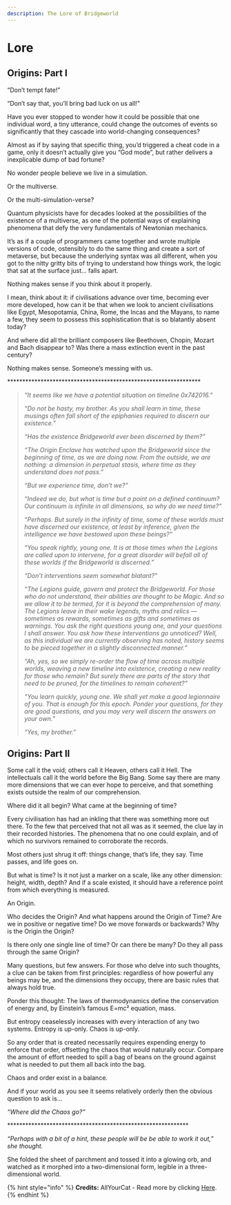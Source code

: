 ```yaml
---
description: The Lore of Bridgeworld
---
```


# Lore

## Origins: Part I

“Don’t tempt fate!”

“Don’t say that, you’ll bring bad luck on us all!”

Have you ever stopped to wonder how it could be possible that one individual word, a tiny utterance, could change the outcomes of events so significantly that they cascade into world-changing consequences?

Almost as if by saying that specific thing, you’d triggered a cheat code in a game, only it doesn’t actually give you “God mode”, but rather delivers a inexplicable dump of bad fortune?

No wonder people believe we live in a simulation.

Or the multiverse.

Or the multi-simulation-verse?

Quantum physicists have for decades looked at the possibilities of the existence of a multiverse, as one of the potential ways of explaining phenomena that defy the very fundamentals of Newtonian mechanics.

It’s as if a couple of programmers came together and wrote multiple versions of code, ostensibly to do the same thing and create a sort of metaverse, but because the underlying syntax was all different, when you got to the nitty gritty bits of trying to understand how things work, the logic that sat at the surface just… falls apart.

Nothing makes sense if you think about it properly.

I mean, think about it: if civilisations advance over time, becoming ever more developed, how can it be that when we look to ancient civilisations like Egypt, Mesopotamia, China, Rome, the Incas and the Mayans, to name a few, they seem to possess this sophistication that is so blatantly absent today?

And where did all the brilliant composers like Beethoven, Chopin, Mozart and Bach disappear to? Was there a mass extinction event in the past century?

Nothing makes sense. Someone’s messing with us.

\*\*\*\*\*\*\*\*\*\*\*\*\*\*\*\*\*\*\*\*\*\*\*\*\*\*\*\*\*\*\*\*\*\*\*\*\*\*\*\*\*\*\*\*\*\*\*\*\*\*\*\*\*\*\*\*\*\*\*\*\*\*\*\*

> _“It seems like we have a potential situation on timeline 0x742016.”_
>
> _“Do not be hasty, my brother. As you shall learn in time, these musings often fall short of the epiphanies required to discern our existence.”_
>
> _“Has the existence Bridgeworld ever been discerned by them?”_
>
> _“The Origin Enclave has watched upon the Bridgeworld since the beginning of time, as we are doing now. From the outside, we are nothing: a dimension in perpetual stasis, where time as they understand does not pass.”_
>
> _“But we experience time, don’t we?”_
>
> _“Indeed we do, but what is time but a point on a defined continuum? Our continuum is infinite in all dimensions, so why do we need time?”_
>
> _“Perhaps. But surely in the infinity of time, some of these worlds must have discerned our existence, at least by inference, given the intelligence we have bestowed upon these beings?”_
>
> _“You speak rightly, young one. It is at those times when the Legions are called upon to intervene, for a great disorder will befall all of these worlds if the Bridgeworld is discerned.”_
>
> _“Don’t interventions seem somewhat blatant?”_
>
> _“The Legions guide, govern and protect the Bridgeworld. For those who do not understand, their abilities are thought to be Magic. And so we allow it to be termed, for it is beyond the comprehension of many. The Legions leave in their wake legends, myths and relics — sometimes as rewards, sometimes as gifts and sometimes as warnings. You ask the right questions young one, and your questions I shall answer. You ask how these interventions go unnoticed? Well, as this individual we are currently observing has noted, history seems to be pieced together in a slightly disconnected manner.”_
>
> _“Ah, yes, so we simply re-order the flow of time across multiple worlds, weaving a new timeline into existence, creating a new reality for those who remain? But surely there are parts of the story that need to be pruned, for the timelines to remain coherent?”_
>
> _“You learn quickly, young one. We shall yet make a good legionnaire of you. That is enough for this epoch. Ponder your questions, for they are good questions, and you may very well discern the answers on your own.”_
>
> _“Yes, my brother.”_

## Origins: Part II  <a href="#d6ea" id="d6ea"></a>

Some call it the void; others call it Heaven, others call it Hell. The intellectuals call it the world before the Big Bang. Some say there are many more dimensions that we can ever hope to perceive, and that something exists outside the realm of our comprehension.

Where did it all begin? What came at the beginning of time?

Every civilisation has had an inkling that there was something more out there. To the few that perceived that not all was as it seemed, the clue lay in their recorded histories. The phenomena that no one could explain, and of which no survivors remained to corroborate the records.

Most others just shrug it off: things change, that’s life, they say. Time passes, and life goes on.

But what is time? Is it not just a marker on a scale, like any other dimension: height, width, depth? And if a scale existed, it should have a reference point from which everything is measured.

An Origin.

Who decides the Origin? And what happens around the Origin of Time? Are we in positive or negative time? Do we move forwards or backwards? Why is the Origin the Origin?

Is there only one single line of time? Or can there be many? Do they all pass through the same Origin?

Many questions, but few answers. For those who delve into such thoughts, a clue can be taken from first principles: regardless of how powerful any beings may be, and the dimensions they occupy, there are basic rules that always hold true.

Ponder this thought: The laws of thermodynamics define the conservation of energy and, by Einstein’s famous E=mc² equation, mass.

But entropy ceaselessly increases with every interaction of any two systems. Entropy is up-only. Chaos is up-only.

So any order that is created necessarily requires expending energy to enforce that order, offsetting the chaos that would naturally occur. Compare the amount of effort needed to spill a bag of beans on the ground against what is needed to put them all back into the bag.

Chaos and order exist in a balance.

And if your world as you see it seems relatively orderly then the obvious question to ask is…

_“Where did the Chaos go?”_

\*\*\*\*\*\*\*\*\*\*\*\*\*\*\*\*\*\*\*\*\*\*\*\*\*\*\*\*\*\*\*\*\*\*\*\*\*\*\*\*\*\*\*\*\*\*\*\*\*\*\*\*\*\*\*\*\*\*\*\*

_“Perhaps with a bit of a hint, these people will be be able to work it out,” she thought._

She folded the sheet of parchment and tossed it into a glowing orb, and watched as it morphed into a two-dimensional form, legible in a three-dimensional world.

{% hint style="info" %}
**Credits:** AllYourCat - Read more by clicking [Here](https://allyourcat.medium.com).&#x20;
{% endhint %}
